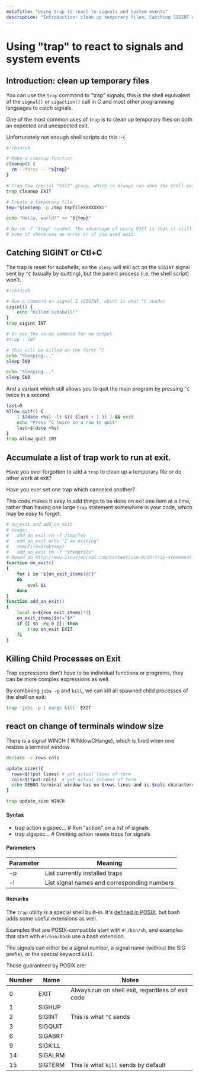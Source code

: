 ```yaml
---
metaTitle: "Using trap to react to signals and system events"
description: "Introduction: clean up temporary files, Catching SIGINT or Ctl+C, Accumulate a list of trap work to run at exit., Killing Child Processes on Exit, react on change of terminals window size"
---
```


# Using "trap" to react to signals and system events

## Introduction: clean up temporary files

You can use the `trap` command to "trap" signals; this is the shell equivalent of the `signal()` or `sigaction()` call in C and most other programming languages to catch signals.

One of the most common uses of `trap` is to clean up temporary files on both an expected and unexpected exit.

Unfortunately not enough shell scripts do this :-(

```bash
#!/bin/sh

# Make a cleanup function
cleanup() {
  rm --force -- "${tmp}"
}

# Trap the special "EXIT" group, which is always run when the shell exits.
trap cleanup EXIT

# Create a temporary file
tmp="$(mktemp -p /tmp tmpfileXXXXXXX)"

echo "Hello, world!" >> "${tmp}"

# No rm -f "$tmp" needed. The advantage of using EXIT is that it still works
# even if there was an error or if you used exit.

```

## Catching SIGINT or Ctl+C

The trap is reset for subshells, so the `sleep` will still act on the `SIGINT` signal sent by `^C` (usually by quitting), but the parent process (i.e. the shell script) won't.

```bash
#!/bin/sh

# Run a command on signal 2 (SIGINT, which is what ^C sends)
sigint() {
    echo "Killed subshell!"
}
trap sigint INT

# Or use the no-op command for no output
#trap : INT

# This will be killed on the first ^C
echo "Sleeping..."
sleep 500

echo "Sleeping..."
sleep 500

```

And a variant which still allows you to quit the main program by pressing `^C` twice in a second:

```bash
last=0
allow_quit() {
    [ $(date +%s) -lt $(( $last + 1 )) ] && exit
    echo "Press ^C twice in a row to quit"
    last=$(date +%s)
}
trap allow_quit INT

```

## Accumulate a list of trap work to run at exit.

Have you ever forgotten to add a `trap` to clean up a temporary file or do other work at exit?

Have you ever set one trap which canceled another?

This code makes it easy to add things to be done on exit one item at a time, rather than having one large `trap` statement somewhere in your code, which may be easy to forget.

```bash
# on_exit and add_on_exit
# Usage:
#   add_on_exit rm -f /tmp/foo
#   add_on_exit echo "I am exiting"
#   tempfile=$(mktemp)
#   add_on_exit rm -f "$tempfile"
# Based on http://www.linuxjournal.com/content/use-bash-trap-statement-cleanup-temporary-files
function on_exit()
{
    for i in "${on_exit_items[@]}"
    do
        eval $i
    done
}
function add_on_exit()
{
    local n=${#on_exit_items[*]}
    on_exit_items[$n]="$*"
    if [[ $n -eq 0 ]]; then
        trap on_exit EXIT
    fi
}

```

## Killing Child Processes on Exit

Trap expressions don't have to be individual functions or programs, they can be more complex expressions as well.

By combining `jobs -p` and `kill`, we can kill all spawned child processes of the shell on exit:

```bash
trap 'jobs -p | xargs kill' EXIT

```

## react on change of terminals window size

There is a signal WINCH ( WINdowCHange), which is fired when one resizes a terminal window.

```bash
declare -x rows cols

update_size(){
  rows=$(tput lines) # get actual lines of term
  cols=$(tput cols)  # get actual columns of term
  echo DEBUG terminal window has no $rows lines and is $cols characters wide
}

trap update_size WINCH

```

#### Syntax

- trap action sigspec... # Run "action" on a list of signals
- trap sigspec... # Omitting action resets traps for signals

#### Parameters

| Parameter | Meaning                                     |
| --------- | ------------------------------------------- |
| -p        | List currently installed traps              |
| -l        | List signal names and corresponding numbers |

#### Remarks

The `trap` utility is a special shell built-in. It's [defined in POSIX](http://pubs.opengroup.org/onlinepubs/9699919799/utilities/V3_chap02.html#trap), but bash adds some useful extensions as well.

Examples that are POSIX-compatible start with `#!/bin/sh`, and examples that start with `#!/bin/bash` use a bash extension.

The signals can either be a signal number, a signal name (without the SIG prefix), or the special keyword `EXIT`.

Those guaranteed by POSIX are:

| Number | Name    | Notes                                             |
| ------ | ------- | ------------------------------------------------- |
| 0      | EXIT    | Always run on shell exit, regardless of exit code |
| 1      | SIGHUP  |
| 2      | SIGINT  | This is what `^C` sends                           |
| 3      | SIGQUIT |
| 6      | SIGABRT |
| 9      | SIGKILL |
| 14     | SIGALRM |
| 15     | SIGTERM | This is what `kill` sends by default              |
